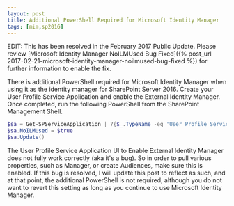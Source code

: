 ```yaml
---
layout: post
title: Additional PowerShell Required for Microsoft Identity Manager
tags: [mim,sp2016]
---
```


EDIT: This has been resolved in the February 2017 Public Update. Please review [Microsoft Identity Manager NoILMUsed Bug Fixed]({% post_url 2017-02-21-microsoft-identity-manager-noilmused-bug-fixed %}) for further information to enable the fix.

There is additional PowerShell required for Microsoft Identity Manager when using it as the identity manager for SharePoint Server 2016. Create your User Profile Service Application and enable the External Identity Manager. Once completed, run the following PowerShell from the SharePoint Management Shell.

```powershell
$sa = Get-SPServiceApplication | ?{$_.TypeName -eq 'User Profile Service Application'}
$sa.NoILMUsed = $true
$sa.Update()
```

The User Profile Service Application UI to Enable External Identity Manager does not fully work correctly (aka it's a bug). So in order to pull various properties, such as Manager, or create Audiences, make sure this is enabled. If this bug is resolved, I will update this post to reflect as such, and at that point, the additional PowerShell is not required, although you do not want to revert this setting as long as you continue to use Microsoft Identity Manager.